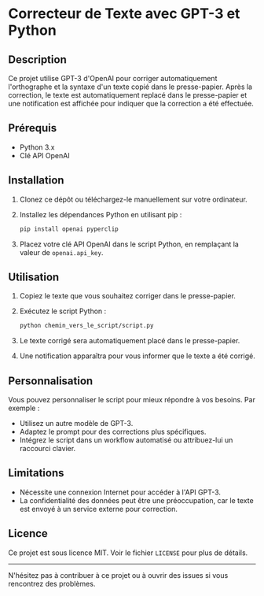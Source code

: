 # Correcteur de Texte avec GPT-3 et Python

## Description

Ce projet utilise GPT-3 d'OpenAI pour corriger automatiquement l'orthographe et la syntaxe d'un texte copié dans le presse-papier. Après la correction, le texte est automatiquement replacé dans le presse-papier et une notification est affichée pour indiquer que la correction a été effectuée.

## Prérequis

- Python 3.x
- Clé API OpenAI

## Installation

1. Clonez ce dépôt ou téléchargez-le manuellement sur votre ordinateur.

2. Installez les dépendances Python en utilisant pip :

    ```bash
    pip install openai pyperclip
    ```

3. Placez votre clé API OpenAI dans le script Python, en remplaçant la valeur de `openai.api_key`.

## Utilisation

1. Copiez le texte que vous souhaitez corriger dans le presse-papier.

2. Exécutez le script Python :

    ```bash
    python chemin_vers_le_script/script.py
    ```

3. Le texte corrigé sera automatiquement placé dans le presse-papier.

4. Une notification apparaîtra pour vous informer que le texte a été corrigé.

## Personnalisation

Vous pouvez personnaliser le script pour mieux répondre à vos besoins. Par exemple :

- Utilisez un autre modèle de GPT-3.
- Adaptez le prompt pour des corrections plus spécifiques.
- Intégrez le script dans un workflow automatisé ou attribuez-lui un raccourci clavier.

## Limitations

- Nécessite une connexion Internet pour accéder à l'API GPT-3.
- La confidentialité des données peut être une préoccupation, car le texte est envoyé à un service externe pour correction.

## Licence

Ce projet est sous licence MIT. Voir le fichier `LICENSE` pour plus de détails.

---

N'hésitez pas à contribuer à ce projet ou à ouvrir des issues si vous rencontrez des problèmes.

